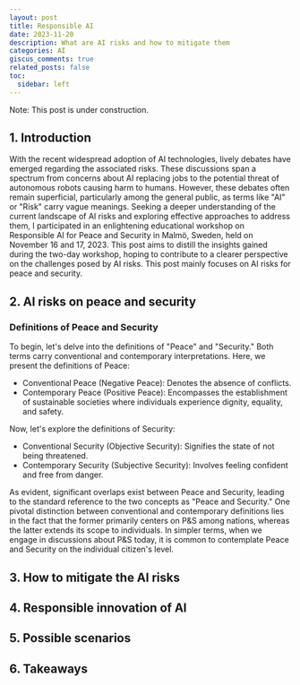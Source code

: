 ```yaml
---
layout: post
title: Responsible AI
date: 2023-11-20
description: What are AI risks and how to mitigate them
categories: AI
giscus_comments: true
related_posts: false
toc:
  sidebar: left
---
```


Note: This post is under construction.

## 1. Introduction
With the recent widespread adoption of AI technologies, lively debates have emerged regarding the associated risks. These discussions span a spectrum from concerns about AI replacing jobs to the potential threat of autonomous robots causing harm to humans. However, these debates often remain superficial, particularly among the general public, as terms like "AI" or "Risk" carry vague meanings. Seeking a deeper understanding of the current landscape of AI risks and exploring effective approaches to address them, I participated in an enlightening educational workshop on Responsible AI for Peace and Security in Malmö, Sweden, held on November 16 and 17, 2023. This post aims to distill the insights gained during the two-day workshop, hoping to contribute to a clearer perspective on the challenges posed by AI risks. This post mainly focuses on AI risks for peace and security.

## 2. AI risks on peace and security
### Definitions of Peace and Security
To begin, let's delve into the definitions of "Peace" and "Security." Both terms carry conventional and contemporary interpretations. Here, we present the definitions of Peace:

- Conventional Peace (Negative Peace): Denotes the absence of conflicts.
- Contemporary Peace (Positive Peace): Encompasses the establishment of sustainable societies where individuals experience dignity, equality, and safety.

Now, let's explore the definitions of Security:

- Conventional Security (Objective Security): Signifies the state of not being threatened.
- Contemporary Security (Subjective Security): Involves feeling confident and free from danger.

As evident, significant overlaps exist between Peace and Security, leading to the standard reference to the two concepts as "Peace and Security." One pivotal distinction between conventional and contemporary definitions lies in the fact that the former primarily centers on P&S among nations, whereas the latter extends its scope to individuals. In simpler terms, when we engage in discussions about P&S today, it is common to contemplate Peace and Security on the individual citizen's level.

## 3. How to mitigate the AI risks
## 4. Responsible innovation of AI
## 5. Possible scenarios
## 6. Takeaways
